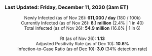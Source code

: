 ### Last Updated: Friday, December 11, 2020 (3am ET)
<p align="center">
Newly Infected (as of Nov 26): <b>611,000 / day</b> 
(180 / 100k)<br>
Currently Infected (as of Nov 26): <b>8.1 million</b> 
(2.4% | 1 in 40)<br>
Total Infected (as of Nov 26): <b>54.9 million</b> 
(16.6% | 1 in 6)<br>
<br>
Rt (as of Nov 26): <b>1.13</b><br>
Adjusted Positivity Rate (as of Dec 10): <b>10.6%</b><br>
Infection-to-Case Ratio (as of Dec 10): <b>3.0</b> (34% detection rate)</p>